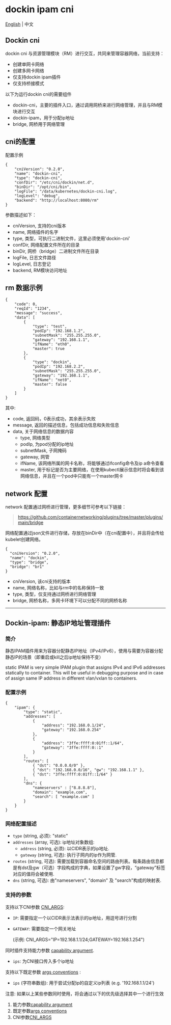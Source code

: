 # **dockin ipam cni**

[English](readme.md) | 中文
## **Dockin cni**
dockin cni 与资源管理模块（RM）进行交互，共同来管理容器网络，当前支持：
- 创建单网卡网络
- 创建多网卡网络
- 仅支持dockin ipam插件
- 仅支持桥接模式

以下为运行dockin cni的需要组件
- dockin-cni，主要的插件入口，通过调用网桥来进行网络管理，并且与RM模块进行交互
- dockin-ipam，用于分配ip地址
- bridge, 网桥用于网络管理

cni的配置
--
配置示例
```
{
    "cniVersion": "0.2.0",
    "name": "dockin-cni",
    "type": "dockin-cni",
    "confDir": "/etc/cni/dockin/net.d",
    "binDir": "/opt/cni/bin",
    "logFile": "/data/kubernetes/dockin-cni.log",
    "logLevel": "debug",
    "backend": "http://localhost:8080/rm"
}
```
参数描述如下：
- cniVersion, 支持的cni版本
- name, 网络插件的名字
- type, 类型，可执行二进制文件，这里必须使用'dockin-cni'
- confDir, 网络配置文件所在的目录
- binDir, 网桥（bridge）二进制文件所在目录
- logFile, 日志文件路径
- logLevel, 日志登记
- backend, RM模块访问地址

rm 数据示例
---
```
{
    "code": 0,
    "reqId": "1234",
    "message": "success",
    "data": [
        {
            "type": "test",
            "podIp": "192.168.1.2",
            "subnetMask": "255.255.255.0",
            "gateway": "192.168.1.1",
            "ifName": "eth0",
            "master": true
        },
        {
            "type": "dockin",
            "podIp": "192.168.2.2",
            "subnetMask": "255.255.255.0",
            "gateway": "192.168.1.1",
            "ifName": "net0",
            "master": false
        }
    ]
}
```
其中:
- code, 返回码，0表示成功，其余表示失败
- message, 返回的描述信息，包括成功信息和失败信息
- data, 关于网络信息的数据内容
    - type, 网络类型 
    - podIp, 为pod分配的ip地址
    - subnetMask, 子网掩码
    - gateway, 网管
    - ifName, 该网络所属的网卡名称，将能够通过ifconfig命令及ip a命令查看
    - master, 用于标记是否为主要网络，在使用kubectl展示信息时将会看到该网络信息，并且在一个pod中只能有一个master网卡

network 配置
---
network 配置通过网桥进行管理，更多细节可参考以下链接：
>https://github.com/containernetworking/plugins/tree/master/plugins/main/bridge

网络配置通过json文件进行存储，存放在binDir中（在cni配置中），并且将会传给kubelet创建网络。

```
{
  "cniVersion": "0.2.0",
  "name": "dockin",
  "type": "bridge",
  "bridge": "br1"
}
``` 

- cniVersion, 该cni支持的版本
- name, 网络名称，比如与rm中的名称保持一致
- type, 类型，仅支持通过网桥进行网络管理
- bridge, 网桥名称，多网卡环境下可以分配不同的网桥名称

---
## **Dockin-ipam**: 静态IP地址管理插件

### 简介

静态IPAM插件用来为容器分配静态IP地址（IPv4/IPv6），使用与需要为容器分配静态IP的场景（即重启或kill之后ip地址保持不变）

static IPAM is very simple IPAM plugin that assigns IPv4 and IPv6 addresses statically to container. This will be useful in debugging purpose and in case of assign same IP address in different vlan/vxlan to containers.


### 配置示例

```
{
	"ipam": {
		"type": "static",
		"addresses": [
			{
				"address": "192.168.0.1/24",
				"gateway": "192.168.0.254"
			},
			{
				"address": "3ffe:ffff:0:01ff::1/64",
				"gateway": "3ffe:ffff:0::1"
			}
		],
		"routes": [
			{ "dst": "0.0.0.0/0" },
			{ "dst": "192.168.0.0/16", "gw": "192.168.1.1" },
			{ "dst": "3ffe:ffff:0:01ff::1/64" }
		],
		"dns": {
			"nameservers" : ["8.8.8.8"],
			"domain": "example.com",
			"search": [ "example.com" ]
		}
	}
}
```

### 网络配置描述

* `type` (string, 必须): "static"
* `addresses` (array, 可选): ip地址对象数组:
	* `address` (string, 必须): 以CIDR表示的ip地址.
	* `gateway` (string, 可选): 执行子网内的ip作为网管.
* `routes` (string, 可选): 需要加载到容器命名空间的路由列表。每条路由信息都是有dst及gw（可选）字段构成的字典，如果设置了gw字段，“gateway”标签对应的值将会被使用.
* `dns` (string, 可选): 由"nameservers", "domain" 及 "search"构成的映射表.

### 支持的参数

支持以下CNI参数 [CNI_ARGS](https://github.com/containernetworking/cni/blob/master/SPEC.md#parameters):

* `IP`: 需要指定一个以CIDR表示法表示的ip地址，用逗号进行分割
* `GATEWAY`: 需要指定一个网关地址

    (示例: CNI_ARGS="IP=192.168.1.1/24;GATEWAY=192.168.1.254")

同时插件支持能力参数 [capability argument](https://github.com/containernetworking/cni/blob/master/CONVENTIONS.md).

* `ips`: 为CNI接口传入多个ip地址

支持以下既定参数 [args conventions](https://github.com/containernetworking/cni/blob/master/CONVENTIONS.md#args-in-network-config) :

* `ips` (字符串数组): 用于尝试分配ip的自定义ip列表 (e.g. '192.168.1.1/24')

注意: 如果以上某些参数同时使用，将会通过以下的优先级选择其中一个进行生效

1. 能力参数[capability argument](https://github.com/containernetworking/cni/blob/master/CONVENTIONS.md)
1. 既定参数[args conventions](https://github.com/containernetworking/cni/blob/master/CONVENTIONS.md#args-in-network-config)
1. CNI参数[CNI_ARGS](https://github.com/containernetworking/cni/blob/master/SPEC.md#parameters)
